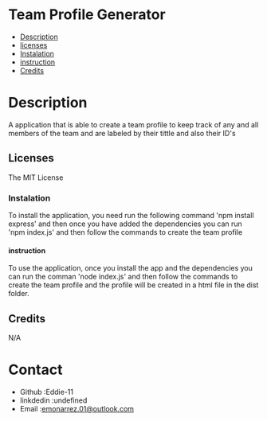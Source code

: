 # Team Profile Generator

- [Description](#Description)
- [licenses](#licenses)
- [Instalation](#Instalation)
- [instruction](#instruction)
- [Credits](#Credits)
  <br />

# Description

A application that is able to create a team profile to keep track of any and all members of the team and are labeled by their tittle and also their ID's
<br />

## Licenses

The MIT License
<br />

### Instalation

To install the application, you need run the following command 'npm install express' and then once you have
added the dependencies you can run 'npm index.js' and then follow the commands to create the team profile
<br />

#### instruction

To use the application, once you install the app and the dependencies you can run the comman 'node index.js' and then follow the commands to create the team profile and the profile will be created in a html file in the dist folder.
<br />

## Credits

N/A
<br />

# Contact

- Github :Eddie-11
- linkdedin :undefined
- Email :emonarrez.01@outlook.com
